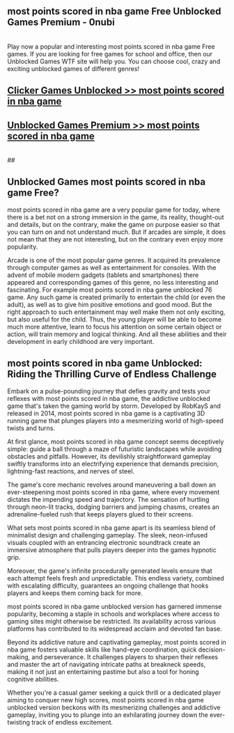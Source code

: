 ## most points scored in nba game Free Unblocked Games Premium - 0nubi <br>
<br>
Play now a popular and interesting most points scored in nba game Free games. If you are looking for free games for school and office, then our Unblocked Games WTF site will help you. You can choose cool, crazy and exciting unblocked games of different genres!


##  [Clicker Games Unblocked >> most points scored in nba game](http://freeplayer.one?title=most_points_scored_in_nba_game&ref=04)

##  [Unblocked Games Premium >> most points scored in nba game](http://freeplayer.one?title=most_points_scored_in_nba_game&ref=04)
  <br>
  ##



## Unblocked Games most points scored in nba game Free?

most points scored in nba game are a very popular game for today, where there is a bet not on a strong immersion in the game, its reality, thought-out and details, but on the contrary, make the game on purpose easier so that you can turn on and not understand much. But if arcades are simple, it does not mean that they are not interesting, but on the contrary even enjoy more popularity.

Arcade is one of the most popular game genres. It acquired its prevalence through computer games as well as entertainment for consoles. With the advent of mobile modern gadgets (tablets and smartphones) there appeared and corresponding games of this genre, no less interesting and fascinating. For example most points scored in nba game unblocked 76 game. Any such game is created primarily to entertain the child (or even the adult), as well as to give him positive emotions and good mood. But the right approach to such entertainment may well make them not only exciting, but also useful for the child. Thus, the young player will be able to become much more attentive, learn to focus his attention on some certain object or action, will train memory and logical thinking. And all these abilities and their development in early childhood are very important.

##  most points scored in nba game Unblocked: Riding the Thrilling Curve of Endless Challenge

Embark on a pulse-pounding journey that defies gravity and tests your reflexes with most points scored in nba game, the addictive unblocked game that's taken the gaming world by storm. Developed by RobKayS and released in 2014, most points scored in nba game is a captivating 3D running game that plunges players into a mesmerizing world of high-speed twists and turns.

At first glance, most points scored in nba game concept seems deceptively simple: guide a ball through a maze of futuristic landscapes while avoiding obstacles and pitfalls. However, its devilishly straightforward gameplay swiftly transforms into an electrifying experience that demands precision, lightning-fast reactions, and nerves of steel.

The game's core mechanic revolves around maneuvering a ball down an ever-steepening most points scored in nba game, where every movement dictates the impending speed and trajectory. The sensation of hurtling through neon-lit tracks, dodging barriers and jumping chasms, creates an adrenaline-fueled rush that keeps players glued to their screens.

What sets most points scored in nba game apart is its seamless blend of minimalist design and challenging gameplay. The sleek, neon-infused visuals coupled with an entrancing electronic soundtrack create an immersive atmosphere that pulls players deeper into the games hypnotic grip.

Moreover, the game's infinite procedurally generated levels ensure that each attempt feels fresh and unpredictable. This endless variety, combined with escalating difficulty, guarantees an ongoing challenge that hooks players and keeps them coming back for more.

most points scored in nba game unblocked version has garnered immense popularity, becoming a staple in schools and workplaces where access to gaming sites might otherwise be restricted. Its availability across various platforms has contributed to its widespread acclaim and devoted fan base.

Beyond its addictive nature and captivating gameplay, most points scored in nba game fosters valuable skills like hand-eye coordination, quick decision-making, and perseverance. It challenges players to sharpen their reflexes and master the art of navigating intricate paths at breakneck speeds, making it not just an entertaining pastime but also a tool for honing cognitive abilities.

Whether you're a casual gamer seeking a quick thrill or a dedicated player aiming to conquer new high scores, most points scored in nba game unblocked version beckons with its mesmerizing challenges and addictive gameplay, inviting you to plunge into an exhilarating journey down the ever-twisting track of endless excitement.